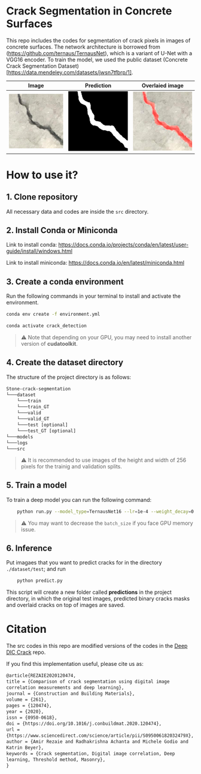 # Crack Segmentation in Concrete Surfaces

This repo includes the codes for segmentation of crack pixels in images of concrete surfaces. The network architecture is borrowed from (https://github.com/ternaus/TernausNet), which is a variant of U-Net with a VGG16 encoder. To train the model, we used the public dataset (Concrete Crack Segmentation Dataset) [https://data.mendeley.com/datasets/jwsn7tfbrp/1].

| Image          |  Prediction | Overlaied image |
:-------------------------:|:-------------------------:|:-------------------------:|
![](./docs/imgs/254_768_0.png) | ![](./docs/imgs/254_768_0_mask.png) | ![](./docs/imgs/254_768_0_overlay.jpg)



# How to use it?

## 1. Clone repository

All necessary data and codes are inside the ``src`` directory. 

## 2. Install Conda or Miniconda

Link to install conda: https://docs.conda.io/projects/conda/en/latest/user-guide/install/windows.html

Link to install miniconda: https://docs.conda.io/en/latest/miniconda.html

## 3. Create a conda environment 


Run the following commands in your terminal to install and activate the environment.

```bash
conda env create -f environment.yml
```

```bash
conda activate crack_detection
```

> ⚠️ Note that depending on your GPU, you may need to install another version of **cudatoolkit**.


## 4. Create the dataset directory

The structure of the project directory is as follows: 
```
Stone-crack-segmentation
└───dataset
    └───train 
    └───train_GT 
    └───valid
    └───valid_GT
    └───test [optional]
    └───test_GT [optional]
└───models
└───logs
└───src
```
> ⚠️ It is recommended to use images of the height and width of 256 pixels for the trainig and validation splits.

## 5. Train a model

To train a deep model you can run the following command:
```bash
    python run.py --model_type=TernausNet16 --lr=1e-4 --weight_decay=0 --num_epochs=50 --pretrained=1  --batch_size=32
```
> ⚠️ You may want to decrease the ``batch_size`` if you face GPU memory issue.

## 6. Inference

Put imagaes that you want to predict cracks for in the directory ``./dataset/test``; and run

```bash
    python predict.py
```

This script will create a new folder called **predictions** in the project directory, in which the original test images, predicted binary cracks masks and overlaid cracks on top of images are saved. 

# Citation

The src codes in this repo are modified versions of the codes in the [Deep DIC Crack](https://github.com/amirrezaie1415/Deep-DIC-Crack) repo. 

If you find this implementation useful, please cite us as:
```
@article{REZAIE2020120474,
title = {Comparison of crack segmentation using digital image correlation measurements and deep learning},
journal = {Construction and Building Materials},
volume = {261},
pages = {120474},
year = {2020},
issn = {0950-0618},
doi = {https://doi.org/10.1016/j.conbuildmat.2020.120474},
url = {https://www.sciencedirect.com/science/article/pii/S095006182032479X},
author = {Amir Rezaie and Radhakrishna Achanta and Michele Godio and Katrin Beyer},
keywords = {Crack segmentation, Digital image correlation, Deep learning, Threshold method, Masonry},
}
```
